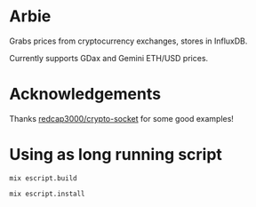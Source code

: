# Arbie

Grabs prices from cryptocurrency exchanges, stores in InfluxDB.

Currently supports GDax and Gemini ETH/USD prices.

# Acknowledgements

Thanks [redcap3000/crypto-socket](https://github.com/redcap3000/crypto-socket) for some good examples!

# Using as long running script
`mix escript.build`

`mix escript.install`
